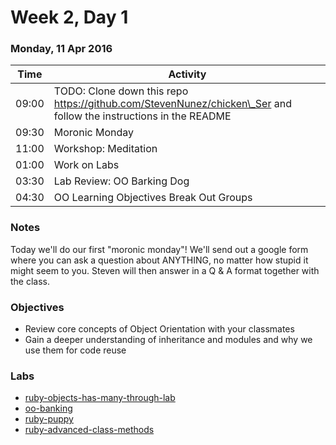 # Week 2, Day 1

### Monday, 11 Apr 2016

| Time | Activity |
| --- | --- |
| 09:00 | TODO: Clone down this repo https://github.com/StevenNunez/chicken\_Ser and follow the instructions in the README |
| 09:30 | Moronic Monday |
| 11:00 | Workshop: Meditation |
| 01:00 | Work on Labs |
| 03:30 | Lab Review: OO Barking Dog |
| 04:30 | OO Learning Objectives Break Out Groups |

### Notes

Today we'll do our first "moronic monday"! We'll send out a google form where you can ask a question about ANYTHING, no matter how stupid it might seem to you. Steven will then answer in a Q & A format together with the class.

### Objectives

- Review core concepts of Object Orientation with your classmates 
- Gain a deeper understanding of inheritance and modules and why we use them for code reuse 

### Labs

- [ruby-objects-has-many-through-lab](http://www.github.com/learn-co-students/ruby-objects-has-many-through-lab-web-0416)
- [oo-banking](http://www.github.com/learn-co-students/oo-banking-web-0416)
- [ruby-puppy](http://www.github.com/learn-co-students/ruby-puppy-web-0416)
- [ruby-advanced-class-methods](http://www.github.com/learn-co-students/ruby-advanced-class-methods-web-0416)

